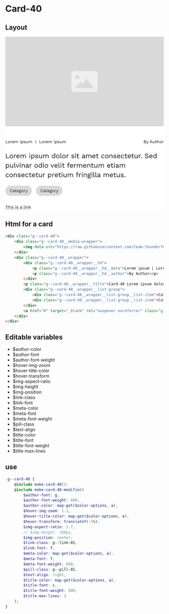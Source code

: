 # Card-40

## Layout

![alt text][card-40]

[card-40]: /src/img/global-components/card/card-40.jpg

## Html for a card

```html
<div class="g--card-40">
    <div class="g--card-40__media-wrapper">
        <img data-src="https://raw.githubusercontent.com/team-thunderfoot/ui/main/src/img/global-components/img-placeholder.jpg" src="/src/img/global-components/placeholder.jpg" alt="alt text" class="g--card-40__media-wrapper__media g--lazy-01" />
    </div>
    <div class="g--card-40__wrapper">
        <div class="g--card-40__wrapper__hd">
            <p class="g--card-40__wrapper__hd__meta">Lorem ipsum | Lorem ipsum</p>
            <p class="g--card-40__wrapper__hd__author">By Author</p>
        </div>
        <p class="g--card-40__wrapper__title">Card-40 Lorem ipsum dolor sit amet consectetur. Sed pulvinar odio velit fermentum etiam consectetur pretium fringilla metus.</p>
        <div class="g--card-40__wrapper__list-group">
            <div class="g--card-40__wrapper__list-group__list-item">Category</div>
            <div class="g--card-40__wrapper__list-group__list-item">Category</div>
        </div>
        <a href="#" target="_blank" rel="noopener noreferrer" class="g--card-40__wrapper__link">This is a link</a>
    </div>
</div>
```

## Editable variables

- $author-color
- $author-font
- $author-font-weight
- $hover-img-zoom
- $hover-title-color
- $hover-transform
- $img-aspect-ratio
- $img-height
- $img-position
- $link-class
- $link-font
- $meta-color
- $meta-font
- $meta-font-weight
- $pill-class
- $text-align
- $title-color
- $title-font
- $title-font-weight
- $title-max-lines

## use

```scss
.g--card-40 {
    @include make-card-40();
    @include make-card-40-modifier(
        $author-font: g,
        $author-font-weight: 600,
        $author-color: map-get($color-options, a),
        $hover-img-zoom: 1.1,
        $hover-title-color: map-get($color-options, e),
        $hover-transform: translateY(-5%),
        $img-aspect-ratio: 1.7,
        // $img-height: 100px,
        $img-position: center,
        $link-class: g--link-01,
        $link-font: f,
        $meta-color: map-get($color-options, a),
        $meta-font: f,
        $meta-font-weight: 600,
        $pill-class: g--pill-01,
        $text-align: right,
        $title-color: map-get($color-options, a),
        $title-font: c,
        $title-font-weight: 600,
        $title-max-lines: 3
    );
}
```
